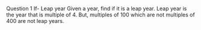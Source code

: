 Question 1
If- Leap year
Given a year, find if it is a leap year. Leap year is the year that is multiple of 4. But, multiples of 100 which are not multiples of 400 are not leap years.
